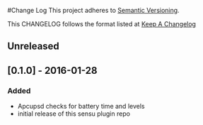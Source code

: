 #Change Log
This project adheres to [Semantic Versioning](http://semver.org/).

This CHANGELOG follows the format listed at [Keep A Changelog](http://keepachangelog.com/)

## Unreleased

## [0.1.0] - 2016-01-28
### Added
- Apcupsd checks for battery time and levels
- initial release of this sensu plugin repo



